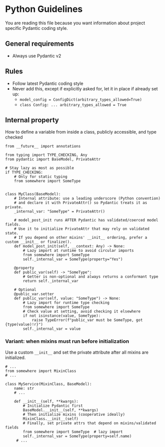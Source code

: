 # Python Guidelines

You are reading this file because you want information about project specific Pydantic coding style.

## General requirements
- Always use Pydantic v2

## Rules
- Follow latest Pydantic coding style
- Never add this, except if explicitly asked for, let it in place if already set up:
  - `model_config = ConfigDict(arbitrary_types_allowed=True)`
  - `class Config: ... arbitrary_types_allowed = True`

## Internal property

How to define a variable from inside a class, publicly accessible, and type checked 

```
from __future__ import annotations

from typing import TYPE_CHECKING, Any
from pydantic import BaseModel, PrivateAttr

# Stay lazy as most as possible
if TYPE_CHECKING:
    # Only for static typing
    from somewhere import SomeType


class MyClass(BaseModel):
    # Internal attribute: use a leading underscore (Python convention)
    # and declare it with PrivateAttr() so Pydantic treats it as private.
    _internal_var: "SomeType" = PrivateAttr()

    # model_post_init runs AFTER Pydantic has validated/coerced model fields.
    # Use it to initialize PrivateAttr that may rely on validated state.
    # If you depend on other mixins' __init__ ordering, prefer a custom __init__ or finalize().
    def model_post_init(self, __context: Any) -> None:
        # Lazy import at runtime to avoid circular imports
        from somewhere import SomeType
        self._internal_var = SomeType(property="Yes")

    @property
    def public_var(self) -> "SomeType":
        # Getter is non-optional and always returns a conformant type
        return self._internal_var
    
    # Optional
    @public_var.setter
    def public_var(self, value: "SomeType") -> None:
        # Lazy import for runtime type checking
        from somewhere import SomeType
        # Check value at setting, avoid checking it elsewhere
        if not isinstance(value, SomeType):
            raise TypeError(f"public_var must be SomeType, got {type(value)!r}")
        self._internal_var = value
```

### Variant: when mixins must run before initialization

Use a custom `__init__` and set the private attribute after all mixins are initialized.

```
# ...
from somewhere import MixinClass
# ...

class MyService(MixinClass, BaseModel):
    name: str
    # ...

    def __init__(self, **kwargs):
        # Initialize Pydantic first
        BaseModel.__init__(self, **kwargs)
        # Then initialize mixins (cooperative ideally)
        MixinClass.__init__(self)
        # Finally, set private attrs that depend on mixins/validated fields
        from somewhere import SomeType  # lazy import
        self._internal_var = SomeType(property=self.name)
     # ...